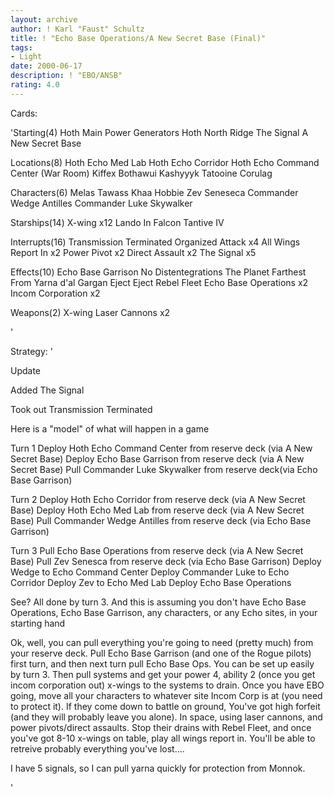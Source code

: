 ```yaml
---
layout: archive
author: ! Karl "Faust" Schultz
title: ! "Echo Base Operations/A New Secret Base (Final)"
tags:
- Light
date: 2000-06-17
description: ! "EBO/ANSB"
rating: 4.0
---
```

Cards: 

'Starting(4)
Hoth Main Power Generators
Hoth North Ridge
The Signal
A New Secret Base

Locations(8)
Hoth Echo Med Lab
Hoth Echo Corridor
Hoth Echo Command Center (War Room)
Kiffex
Bothawui
Kashyyyk
Tatooine
Corulag

Characters(6)
Melas
Tawass Khaa
Hobbie
Zev Seneseca
Commander Wedge Antilles
Commander Luke Skywalker

Starships(14)
X-wing x12
Lando In Falcon
Tantive IV

Interrupts(16)
Transmission Terminated
Organized Attack x4
All Wings Report In x2
Power Pivot x2
Direct Assault x2
The Signal x5

Effects(10)
Echo Base Garrison
No Distentegrations
The Planet Farthest From
Yarna d'al Gargan
Eject Eject
Rebel Fleet
Echo Base Operations x2
Incom Corporation x2

Weapons(2)
X-wing Laser Cannons x2



'

Strategy: '

Update

Added
The Signal

Took out
Transmission Terminated

Here is a "model" of what will happen in a game

Turn 1
Deploy Hoth Echo Command Center from reserve deck (via A New Secret Base)
Deploy Echo Base Garrison from reserve deck (via A New Secret Base)
Pull Commander Luke Skywalker from reserve deck(via Echo Base Garrison)

Turn 2
Deploy Hoth Echo Corridor from reserve deck (via A New Secret Base)
Deploy Hoth Echo Med Lab from reserve deck (via A New Secret Base)
Pull Commander Wedge Antilles from reserve deck (via Echo Base Garrison)

Turn 3
Pull Echo Base Operations from reserve deck (via A New Secret Base)
Pull Zev Senesca from reserve deck (via Echo Base Garrison)
Deploy Wedge to Echo Command Center
Deploy Commander Luke to Echo Corridor
Deploy Zev to Echo Med Lab
Deploy Echo Base Operations

See? All done by turn 3. And this is assuming you don't have Echo Base Operations, Echo Base Garrison, any characters, or any Echo sites, in your starting hand

Ok, well, you can pull everything you're going to need (pretty much) from your reserve deck. Pull Echo Base Garrison (and one of the Rogue pilots) first turn, and then next turn pull Echo Base Ops. You can be set up easily by turn 3. Then pull systems and get your power 4, ability 2 (once you get incom corporation out) x-wings to the systems to drain.  Once you have EBO going, move all your characters to whatever site Incom Corp is at (you need to protect it). If they come down to battle on ground, You've got high forfeit (and they will probably leave you alone). In space, using laser cannons, and power pivots/direct assaults. Stop their drains with Rebel Fleet, and once you've got 8-10 x-wings on table, play all wings report in. You'll be able to retreive probably everything you've lost....

I have 5 signals, so I can pull yarna quickly for protection from Monnok.












'